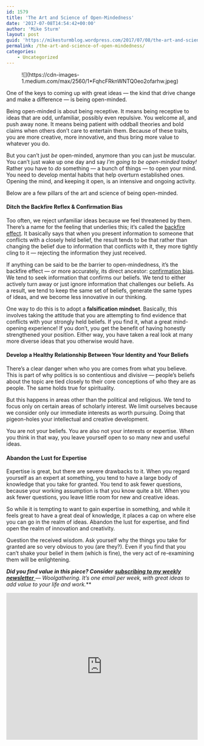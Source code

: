 ```yaml
---
id: 1579
title: 'The Art and Science of Open-Mindedness'
date: '2017-07-08T14:54:42+00:00'
author: 'Mike Sturm'
layout: post
guid: 'https://mikesturmblog.wordpress.com/2017/07/08/the-art-and-science-of-open-mindedness/'
permalink: /the-art-and-science-of-open-mindedness/
categories:
    - Uncategorized
---
```


<figure>![](https://cdn-images-1.medium.com/max/2560/1*FqhcFRknWNTQ0eo2ofarhw.jpeg)</figure>One of the keys to coming up with great ideas — the kind that drive change and make a difference — is being open-minded.

Being open-minded is about being receptive. It means being receptive to ideas that are odd, unfamiliar, possibly even repulsive. You welcome all, and push away none. It means being patient with oddball theories and bold claims when others don’t care to entertain them. Because of these traits, you are more creative, more innovative, and thus bring more value to whatever you do.

But you can’t just *be* open-minded, anymore than you can just *be* muscular. You can’t just wake up one day and say *I’m going to be open-minded today!* Rather you have to *do* something — a bunch of things — to open your mind. You need to develop mental habits that help overturn established ones. Opening the mind, and keeping it open, is an intensive and ongoing activity.

Below are a few pillars of the art and science of being open-minded.

#### Ditch the Backfire Reflex &amp; Confirmation Bias

Too often, we reject unfamiliar ideas because we feel threatened by them. There’s a name for the feeling that underlies this; it’s called the [backfire effect](https://link.springer.com/article/10.1007%2Fs11109-010-9112-2). It basically says that when you present information to someone that conflicts with a closely held belief, the result tends to be that rather than changing the belief due to information that conflicts with it, they more tightly cling to it — rejecting the information they just received.

If anything can be said to be *the* barrier to open-mindedness, it’s the backfire effect — or more accurately, its direct ancestor: [confirmation bias](https://www.psychologytoday.com/blog/science-choice/201504/what-is-confirmation-bias). We tend to seek information that confirms our beliefs. We tend to either actively turn away or just ignore information that challenges our beliefs. As a result, we tend to keep the same set of beliefs, generate the same types of ideas, and we become less innovative in our thinking.

One way to do this is to adopt a **falsification mindset**. Basically, this involves taking the attitude that you are attempting to find evidence that conflicts with your strongly held beliefs. If you find it, what a great mind-opening experience! If you don’t, you get the benefit of having honestly strengthened your position. Either way, you have taken a real look at many more diverse ideas that you otherwise would have.

#### Develop a Healthy Relationship Between Your Identity and Your Beliefs

There’s a clear danger when who you are comes from what you believe. This is part of why politics is so contentious and divisive — people’s beliefs about the topic are tied closely to their core conceptions of who they are as people. The same holds true for spirituality.

But this happens in areas other than the political and religious. We tend to focus only on certain areas of scholarly interest. We limit ourselves because we consider only our immediate interests as worth pursuing. Doing that pigeon-holes your intellectual and creative development.

You are not your beliefs. You are also not your interests or expertise. When you think in that way, you leave yourself open to so many new and useful ideas.

#### Abandon the Lust for Expertise

Expertise is great, but there are severe drawbacks to it. When you regard yourself as an expert at something, you tend to have a large body of knowledge that you take for granted. You tend to ask fewer questions, because your working assumption is that you know quite a bit. When you ask fewer questions, you leave little room for new and creative ideas.

So while it is tempting to want to gain expertise in something, and while it feels great to have a great deal of knowledge, it places a cap on where else you can go in the realm of ideas. Abandon the lust for expertise, and find open the realm of innovation and creativity.

Question the received wisdom. Ask yourself why the things you take for granted are so very obvious to you (are they?). Even if you find that you can’t shake your belief in them (which is fine), the very act of re-examining them will be enlightening.

***Did you find value in this piece? Consider*** [***subscribing to my weekly newsletter*** ](http://eepurl.com/cTUcBP)***—* Woolgathering*. It’s one email per week, with great ideas to add value to your life and work.***

<iframe class="wp-embedded-content" data-secret="LdKO87BTwk" frameborder="0" height="386" loading="lazy" sandbox="allow-scripts" scrolling="no" security="restricted" src="https://upscri.be/f/61f5e9?as_embed=true#?secret=LdKO87BTwk" title="Subscribe to Woolgathering" width="100%"></iframe>
